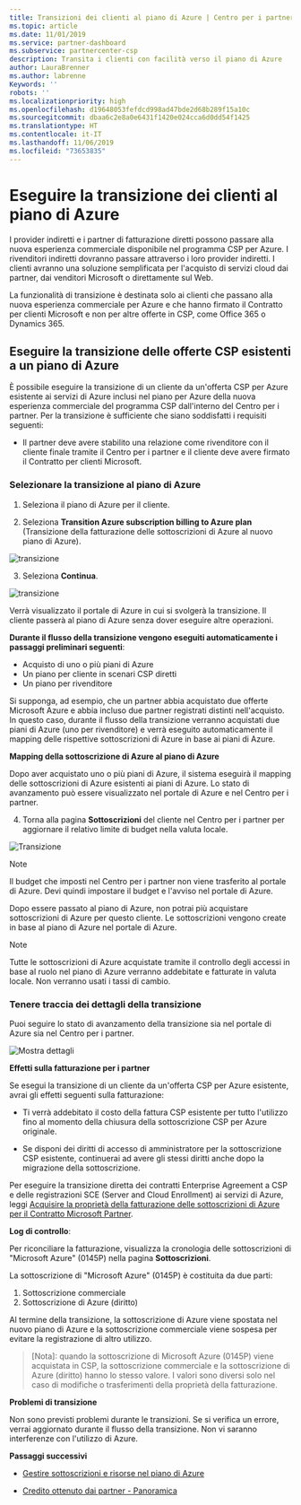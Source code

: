 ```yaml
---
title: Transizioni dei clienti al piano di Azure | Centro per i partner
ms.topic: article
ms.date: 11/01/2019
ms.service: partner-dashboard
ms.subservice: partnercenter-csp
description: Transita i clienti con facilità verso il piano di Azure
author: LauraBrenner
ms.author: labrenne
Keywords: ''
robots: ''
ms.localizationpriority: high
ms.openlocfilehash: d19648053fefdcd998ad47bde2d68b289f15a10c
ms.sourcegitcommit: dbaa6c2e8a0e6431f1420e024cca6d0dd54f1425
ms.translationtype: HT
ms.contentlocale: it-IT
ms.lasthandoff: 11/06/2019
ms.locfileid: "73653835"
---
```

# <a name="transition-your-customers-to-azure-plan"></a>Eseguire la transizione dei clienti al piano di Azure

I provider indiretti e i partner di fatturazione diretti possono passare alla nuova esperienza commerciale disponibile nel programma CSP per Azure. I rivenditori indiretti dovranno passare attraverso i loro provider indiretti. I clienti avranno una soluzione semplificata per l'acquisto di servizi cloud dai partner, dai venditori Microsoft o direttamente sul Web.

La funzionalità di transizione è destinata solo ai clienti che passano alla nuova esperienza commerciale per Azure e che hanno firmato il Contratto per clienti Microsoft e non per altre offerte in CSP, come Office 365 o Dynamics 365.

## <a name="transition-existing-csp-offers-to-an-azure-plan"></a>Eseguire la transizione delle offerte CSP esistenti a un piano di Azure

È possibile eseguire la transizione di un cliente da un'offerta CSP per Azure esistente ai servizi di Azure inclusi nel piano per Azure della nuova esperienza commerciale del programma CSP dall'interno del Centro per i partner. Per la transizione è sufficiente che siano soddisfatti i requisiti seguenti:

- Il partner deve avere stabilito una relazione come rivenditore con il cliente finale tramite il Centro per i partner e il cliente deve avere firmato il Contratto per clienti Microsoft.

### <a name="select-transition-to-azure-plan"></a>Selezionare la transizione al piano di Azure

1. Seleziona il piano di Azure per il cliente.

2. Seleziona **Transition Azure subscription billing to Azure plan** (Transizione della fatturazione delle sottoscrizioni di Azure al nuovo piano di Azure).

![transizione](images/azure/transition1.png)

3. Seleziona **Continua**.

![transizione](images/azure/transition2.png)

Verrà visualizzato il portale di Azure in cui si svolgerà la transizione. Il cliente passerà al piano di Azure senza dover eseguire altre operazioni. 

**Durante il flusso della transizione vengono eseguiti automaticamente i passaggi preliminari seguenti**: 

- Acquisto di uno o più piani di Azure 
- Un piano per cliente in scenari CSP diretti  
- Un piano per rivenditore  

Si supponga, ad esempio, che un partner abbia acquistato due offerte Microsoft Azure e abbia incluso due partner registrati distinti nell'acquisto. In questo caso, durante il flusso della transizione verranno acquistati due piani di Azure (uno per rivenditore) e verrà eseguito automaticamente il mapping delle rispettive sottoscrizioni di Azure in base ai piani di Azure.  

**Mapping della sottoscrizione di Azure al piano di Azure**

Dopo aver acquistato uno o più piani di Azure, il sistema eseguirà il mapping delle sottoscrizioni di Azure esistenti ai piani di Azure. Lo stato di avanzamento può essere visualizzato nel portale di Azure e nel Centro per i partner. 

4. Torna alla pagina **Sottoscrizioni** del cliente nel Centro per i partner per aggiornare il relativo limite di budget nella valuta locale. 

![Transizione](images/azure/transition3.png)

>[!NOTE]
>Il budget che imposti nel Centro per i partner non viene trasferito al portale di Azure. Devi quindi impostare il budget e l'avviso nel portale di Azure.

Dopo essere passato al piano di Azure, non potrai più acquistare sottoscrizioni di Azure per questo cliente. Le sottoscrizioni vengono create in base al piano di Azure nel portale di Azure.

>[!NOTE]
> Tutte le sottoscrizioni di Azure acquistate tramite il controllo degli accessi in base al ruolo nel piano di Azure verranno addebitate e fatturate in valuta locale. Non verranno usati i tassi di cambio.

### <a name="track-your-transition-details"></a>Tenere traccia dei dettagli della transizione

Puoi seguire lo stato di avanzamento della transizione sia nel portale di Azure sia nel Centro per i partner.

![Mostra dettagli](images/azure/details1.png)

**Effetti sulla fatturazione per i partner**

Se esegui la transizione di un cliente da un'offerta CSP per Azure esistente, avrai gli effetti seguenti sulla fatturazione:

- Ti verrà addebitato il costo della fattura CSP esistente per tutto l'utilizzo fino al momento della chiusura della sottoscrizione CSP per Azure originale.

- Se disponi dei diritti di accesso di amministratore per la sottoscrizione CSP esistente, continuerai ad avere gli stessi diritti anche dopo la migrazione della sottoscrizione.

Per eseguire la transizione diretta dei contratti Enterprise Agreement a CSP e delle registrazioni SCE (Server and Cloud Enrollment) ai servizi di Azure, leggi [Acquisire la proprietà della fatturazione delle sottoscrizioni di Azure per il Contratto Microsoft Partner](https://docs.microsoft.com/azure/billing/mpa-request-ownership).

**Log di controllo**:

Per riconciliare la fatturazione, visualizza la cronologia delle sottoscrizioni di "Microsoft Azure" (0145P) nella pagina **Sottoscrizioni**. 

La sottoscrizione di "Microsoft Azure" (0145P) è costituita da due parti:
1. Sottoscrizione commerciale 
2. Sottoscrizione di Azure (diritto)

Al termine della transizione, la sottoscrizione di Azure viene spostata nel nuovo piano di Azure e la sottoscrizione commerciale viene sospesa per evitare la registrazione di altro utilizzo.  

>[Nota]: quando la sottoscrizione di Microsoft Azure (0145P) viene acquistata in CSP, la sottoscrizione commerciale e la sottoscrizione di Azure (diritto) hanno lo stesso valore. I valori sono diversi solo nel caso di modifiche o trasferimenti della proprietà della fatturazione. 

**Problemi di transizione**

Non sono previsti problemi durante le transizioni. Se si verifica un errore, verrai aggiornato durante il flusso della transizione. Non vi saranno interferenze con l'utilizzo di Azure.  

**Passaggi successivi**

- [Gestire sottoscrizioni e risorse nel piano di Azure](azure-plan-manage.md)

- [Credito ottenuto dai partner - Panoramica](partner-earned-credit.md)



